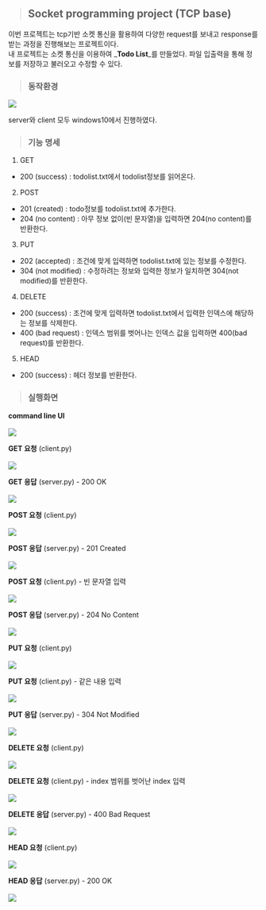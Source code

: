 > ## **Socket programming project (TCP base)** 

이번 프로젝트는 tcp기반 소켓 통신을 활용하여 다양한 request를 보내고 response를 받는 과정을 진행해보는 프로젝트이다. <br>
내 프로젝트는 소켓 통신을 이용하여 _**Todo List**_를 만들었다. 파일 입출력을 통해 정보를 저장하고 불러오고 수정할 수 있다. 

> ### 동작환경

![](https://velog.velcdn.com/images/soyekwon/post/6d5e778a-6879-4340-8a7c-289d5e3bb754/image.svg)

server와 client 모두 windows10에서 진행하였다. 

> ### 기능 명세

1. GET 
 - 200 (success) : todolist.txt에서 todolist정보를 읽어온다. 

2. POST
- 201 (created) : todo정보를 todolist.txt에 추가한다. 
- 204 (no content) : 아무 정보 없이(빈 문자열)을 입력하면 204(no content)를 반환한다. 

3. PUT
- 202 (accepted) : 조건에 맞게 입력하면 todolist.txt에 있는 정보를 수정한다. 
- 304 (not modified) : 수정하려는 정보와 입력한 정보가 일치하면 304(not modified)를 반환한다. 

4. DELETE
- 200 (success) : 조건에 맞게 입력하면 todolist.txt에서 입력한 인덱스에 해당하는 정보를 삭제한다.
- 400 (bad request) : 인덱스 범위를 벗어나는 인덱스 값을 입력하면 400(bad request)를 반환한다.
5. HEAD
- 200 (success) : 헤더 정보를 반환한다. 

> ### 실행화면

**command line UI** 
<br><br>
![](https://velog.velcdn.com/images/soyekwon/post/41447fa1-d468-4514-8ea7-ab81c550132e/image.jpg)

**GET 요청** (client.py)
<br><br>
![](https://velog.velcdn.com/images/soyekwon/post/c47a531f-ddcd-4db5-9aa8-87c3cefecb89/image.jpg)

**GET 응답** (server.py) - 200 OK
<br><br>
![](https://velog.velcdn.com/images/soyekwon/post/0c046aac-1890-40f9-a9b5-415631e82994/image.jpg)

**POST 요청** (client.py)
<br><br>
![](https://velog.velcdn.com/images/soyekwon/post/b2baa989-7f10-4e64-b15c-f9d28f2f2ebd/image.jpg)

**POST 응답** (server.py) - 201 Created
<br><br>
![](https://velog.velcdn.com/images/soyekwon/post/a71ca173-72a6-427a-98d6-9de54cd1a229/image.jpg)

**POST 요청** (client.py) - 빈 문자열 입력 
<br><br>
![](https://velog.velcdn.com/images/soyekwon/post/38b21a3a-6b96-471b-829c-8a86f34f8f52/image.jpg)

**POST 응답** (server.py) - 204 No Content
<br><br>
![](https://velog.velcdn.com/images/soyekwon/post/8f016269-938d-4298-b82a-3ada52274bae/image.jpg)

**PUT 요청** (client.py)
<br><br>
![](https://velog.velcdn.com/images/soyekwon/post/1300b495-8974-4d2f-895e-30b54d155354/image.jpg)

**PUT 요청** (client.py) - 같은 내용 입력
<br><br>
![](https://velog.velcdn.com/images/soyekwon/post/3acde27d-2a3d-44a1-adc8-7cf510da3a44/image.jpg)

**PUT 응답** (server.py) - 304 Not Modified
<br><br>
![](https://velog.velcdn.com/images/soyekwon/post/3c1fd06f-4e52-467d-bd79-b59351e34e8d/image.jpg)

**DELETE 요청** (client.py) 
<br><br>
![](https://velog.velcdn.com/images/soyekwon/post/792b4a63-0ac9-4748-aa2b-d4c039a6cdf9/image.jpg)

**DELETE 요청** (client.py) - index 범위를 벗어난 index 입력
<br><br>
![](https://velog.velcdn.com/images/soyekwon/post/ce66dd3e-4350-4acd-a84f-0711f5a65775/image.jpg)

**DELETE 응답** (server.py) - 400 Bad Request
<br><br>
![](https://velog.velcdn.com/images/soyekwon/post/6c221f02-fe87-422b-96c2-f4ce23fb42b9/image.jpg)

**HEAD 요청** (client.py) 
<br><br>
![](https://velog.velcdn.com/images/soyekwon/post/cd5db455-1dc2-477b-b253-5d98a0b3d5c9/image.jpg)

**HEAD 응답** (server.py) - 200 OK
<br><br>
![](https://velog.velcdn.com/images/soyekwon/post/cd7904c1-25cf-449f-b169-7db65918e2ee/image.jpg)

